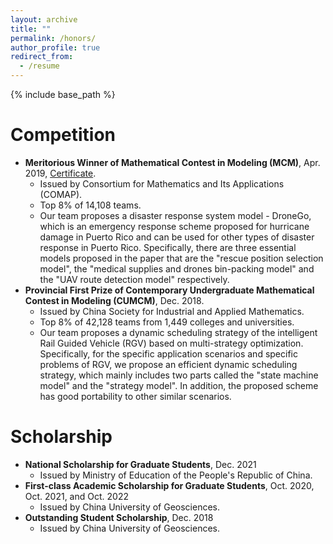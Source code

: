 ```yaml
---
layout: archive
title: ""
permalink: /honors/
author_profile: true
redirect_from:
  - /resume
---
```


{% include base_path %}

# Competition

* **Meritorious Winner of Mathematical Contest in Modeling (MCM)**, Apr. 2019, [Certificate](https://www.comap-math.com/mcm/2019Certs/1903649.pdf). 
  * Issued by Consortium for Mathematics and Its Applications (COMAP). 
  * Top 8% of 14,108 teams.
  * Our team proposes a disaster response system model - DroneGo, which is an emergency response scheme proposed for hurricane damage in Puerto Rico and can be used for other types of disaster response in Puerto Rico. Specifically, there are three essential models proposed in the paper that are the "rescue position selection model", the "medical supplies and drones bin-packing model" and the "UAV route detection model" respectively.
* **Provincial First Prize of Contemporary Undergraduate Mathematical Contest in Modeling (CUMCM)**, Dec. 2018.
  * Issued by China Society for Industrial and Applied Mathematics.
  * Top 8% of 42,128 teams from 1,449 colleges and universities.
  * Our team proposes a dynamic scheduling strategy of the intelligent Rail Guided Vehicle (RGV) based on multi-strategy optimization. Specifically, for the specific application scenarios and specific problems of RGV, we propose an efficient dynamic scheduling strategy, which mainly includes two parts called the "state machine model" and the "strategy model". In addition, the proposed scheme has good portability to other similar scenarios.

# Scholarship

* **National Scholarship for Graduate Students**, Dec. 2021
  * Issued by Ministry of Education of the People's Republic of China.
* **First-class Academic Scholarship for Graduate Students**, Oct. 2020, Oct. 2021, and Oct. 2022
  * Issued by China University of Geosciences.
* **Outstanding Student Scholarship**, Dec. 2018
  * Issued by China University of Geosciences.
 
